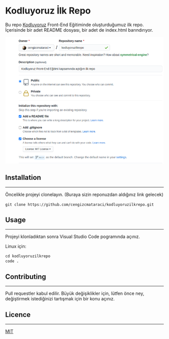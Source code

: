 
# Kodluyoruz İlk Repo

Bu repo [Kodluyoruz](https://www.kodluyoruz.org/) Front-End Eğitiminde oluşturduğumuz ilk repo. İçerisinde bir adet README dosyası, bir adet de index.html barındırıyor.

![image](https://github.com/Kodluyoruz/taskforce/blob/main/git/odev1/figures/github.png)

## Installation

---

Öncelikle projeyi clonelayın. (Buraya sizin reponuzdan aldığınız link gelecek)

`git clone https://github.com/cengizcmataraci/kodluyoruzilkrepo.git`

## Usage

---

Projeyi klonladıktan sonra Visual Studio Code pogramında açınız.

Linux için:

```text
cd kodluyoruzilkrepo
code . 
```

## Contributing

---

Pull requestler kabul edilir. Büyük değişiklikler için, lütfen önce ney, değiştirmek istediğinizi tartışmak için bir konu açınız.

## Licence

---

[MIT](https://choosealicense.com/licenses/mit/)
